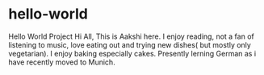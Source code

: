 # hello-world
Hello World Project
Hi All,
This is Aakshi here. I enjoy reading, not a fan of listening to music, love eating out and trying new dishes( but mostly only vegetarian). I enjoy baking especially cakes. Presently lerning German as i have recently moved to Munich. 
